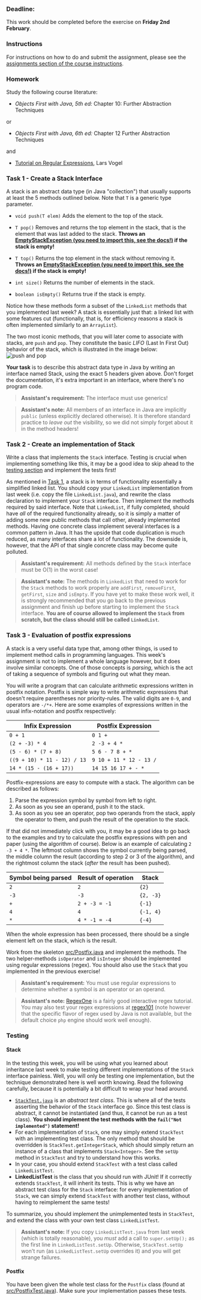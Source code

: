 ### Deadline:
This work should be completed before the exercise on **Friday 2nd February**.

### Instructions
For instructions on how to do and submit the assignment, please see the
[assignments section of the course instructions](https://gits-15.sys.kth.se/inda-17/course-instructions#assignments).

### Homework
Study the following course literature:

* _Objects First with Java, 5th ed:_ Chapter 10: Further Abstraction Techniques

or

* _Objects First with Java, 6th ed:_ Chapter 12 Further Abstraction Techniques

and

* [Tutorial on Regular Expressions](http://www.vogella.com/tutorials/JavaRegularExpressions/article.html), Lars Vogel

### Task 1 - Create a Stack Interface
A stack is an abstract data type (in Java "collection") that usually supports
at least the 5 methods outlined below. Note that `T` is a generic type
parameter.

* `void push(T elem)` Adds the element to the top of the stack.

* `T pop()` Removes and returns the top element in the stack, that is the element
  that was last added to the stack. **Throws an
  [EmptyStackException (you need to import this, see the docs!)](https://docs.oracle.com/javase/9/docs/api/java/util/EmptyStackException.html)
  if the stack is empty!**


* `T top()` Returns the top element in the stack without removing it. **Throws
  an [EmptyStackException (you need to import this, see the docs!)](https://docs.oracle.com/javase/9/docs/api/java/util/EmptyStackException.html)
  if the stack is empty!**

* `int size()` Returns the number of elements in the stack.

* `boolean isEmpty()` Returns true if the stack is empty.

Notice how these methods form a subset of the `LinkedList` methods that you
implemented last week? A stack is essentially just that: a linked list with
some features cut (functionally, that is, for efficiency reasons a stack is
often implemented similarly to an `ArrayList`).

The two most iconic methods, that you will later come to associate with stacks,
are `push` and `pop`. They constitute the basic _LIFO_ (Last In First Out)
behavior of the stack, which is illustrated in the image below:
![push and pop](https://upload.wikimedia.org/wikipedia/commons/b/b4/Lifo_stack.png)

**Your task** is to describe this abstract data type in Java by writing an
interface named Stack, using the exact 5 headers given above. Don't forget the
documentation, it's extra important in an interface, where there's no program
code.

> **Assistant's requirement:** The interface must use generics!

> **Assistant's note:** All members of an interface in Java are implicitly
> `public` (unless explicitly declared otherwise). It is therefore standard
> practice to _leave out_ the visibility, so we did not simply forget about it
> in the method headers!

### Task 2 - Create an implementation of Stack
Write a class that implements the `Stack` interface. Testing is crucial when
implementing something like this, it may be a good idea to skip ahead to the
[testing section](#testing) and implement the tests first!

As mentioned in [Task 1](#task-1---create-a-stack-interface), a stack is in
terms of functionality essentially a simplified linked list. You should copy
your `LinkedList` implementation from last week (i.e. copy the file
`LinkedList.java`), and rewrite the class declaration to implement your `Stack`
interface. Then implement the methods required by said interface. Note that
`LinkedList`, if fully completed, should have _all_ of the required
functionality already, so it is simply a matter of adding some new public
methods that call other, already implemented methods.  Having one concrete
class implement several interfaces is a common pattern in Java. It has the
upside that code duplication is much reduced, as many interfaces share a lot of
functionality. The downside is, however, that the API of that single concrete
class may become quite polluted.

> **Assistant's requirement:** All methods defined by the `Stack` interface
> must be O(1) in the worst case!

> **Assistant's note:** The methods in `LinkedList` that need to work for the
> `Stack` methods to work properly are `addFirst`, `removeFirst`, `getFirst`,
> `size` and `isEmpty`. If you have yet to make these work well, it is strongly
> recommended that you go back to the previous assignment and finish up before
> starting to implement the `Stack` interface. **You are of course allowed to
> implement the `Stack` from scratch, but the class should still be called
> `LinkedList`.**

### Task 3 - Evaluation of postfix expressions
A stack is a very useful data type that, among other things, is used to
implement method calls in programming languages. This week's assignment is not
to implement a whole language however, but it does involve similar concepts.
One of those concepts is _parsing_, which is the act of taking a sequence of
symbols and figuring out what they mean.

You will write a program that can calculate arithmetic expressions written in
postfix notation. Postfix is simple way to write arithmetic expressions that
doesn't require parentheses nor priority-rules. The valid digits are `0-9`, and
operators are `-/*+`. Here are some examples of expressions written in the
usual infix-notation and postfix respectively:

|Infix Expression                 |Postfix Expression
|---------------------------------|---------------------
|`0 + 1`                          |`0 1 +`
|`(2 + -3) * 4`                   |`2 -3 + 4 *`
|`(5 - 6) * (7 + 8)`              |`5 6 - 7 8 + *`
|`((9 + 10) * 11 - 12) / 13`      |`9 10 + 11 * 12 - 13 /`
|`14 * (15 - (16 + 17))`          |`14 15 16 17 + - *`

Postfix-expressions are easy to compute with a stack. The algorithm can be
described as follows:

1. Parse the expression symbol by symbol from left to right.
2. As soon as you see an operand, push it to the stack.
3. As soon as you see an operator, pop two operands from the stack, apply the
   operator to them, and push the result of the operation to the stack.

If that did not immediately click with you, it may be a good idea to go back
to the examples and try to calculate the postfix expressions with pen and paper
(using the algorithm of course). Below is an example of calculating `2 -3 + 4
*`. The leftmost column shows the symbol currently being parsed, the middle
column the result (according to step 2 or 3 of the algorithm), and the rightmost
column the stack (_after_ the result has been pushed).

| Symbol being parsed  | Result of operation   | Stack     |
| -------------------- | --------------------- | -------   |
| `2`                  | `2`                   | `{2}`     |
| `-3`                 | `-3`                  | `{2, -3}` |
| `+`                  | `2 + -3 = -1`         | `{-1}`    |
| `4`                  | `4`                   | `{-1, 4}` |
| `*`                  | `4 * -1 = -4`         | `{-4}`    |

When the whole expression has been processed, there should be a single element
left on the stack, which is the result.

Work from the skeleton [src/Postfix.java](src/Postfix.java) and implement the
methods. The two helper-methods `isOperator` and `isInteger` should be
implemented using regular expressions (regex). You should also use the `Stack`
that you implemented in the previous exercise!

> **Assistant's requirement:** You must use regular expressions to determine
> whether a symbol is an operator or an operand.

> **Assistant's note:** [RegexOne](https://regexone.com/lesson/introduction_abcs)
> is a fairly good interactive regex tutorial. You may also test your regex
> expressions at [regex101](https://regex101.com/) (note however that the
> specific flavor of regex used by Java is not available, but the default choice
> `php` engine should work well enough).

### Testing
#### Stack
In the testing this week, you will be using what you learned about inheritance
last week to make testing different implementations of the `Stack` interface
painless. Well, you will only be testing one implementation, but the technique
demonstrated here is well worth knowing. Read the following carefully, because
it is potentially a bit difficult to wrap your head around.

* [`StackTest.java`](src/StackTest.java) is an _abstract test class_. This is
  where all of the tests asserting the behavior of the `Stack` interface go.
  Since this test class is abstract, it cannot be instantiated (and thus, it
  cannot be run as a test class). **You should implement the test methods
  with the `fail("Not implemented")` statement!**
* For each implementation of `Stack`, one may simply extend `StackTest` with an
  implementing test class. The only method that should be overridden is
  `StackTest.getIntegerStack`, which should simply return an instance of a
  class that implements `Stack<Integer>`. See the `setUp` method in
  `StackTest` and try to understand how this works.
* In your case, you should extend `StackTest` with a test class called
  `LinkedListTest`.
* **LinkedListTest** is the class that you should run with JUnit! If it
  correctly extends `StackTest`, it will inherit its tests. This is why we have
  an abstract test class for the `Stack` interface: for every implementation of
  `Stack`, we can simply extend `StackTest` with another test class, without
  having to reimplement the same tests!

To summarize, you should implement the unimplemented tests in `StackTest`, and
extend the class with your own test class `LinkedListTest`.

> **Assistant's note:** If you copy `LinkedListTest.java` from last week (which
> is totally reasonable), you _must_ add a call to `super.setUp();` as the
> first line in `LinkedListTest.setUp`. Otherwise, `StackTest.setUp` won't run
> (as `LinkedListTest.setUp` overrides it) and you will get strange failures.

#### Postfix
You have been given the whole test class for the `Postfix` class (found at
[src/PostfixTest.java](src/PostfixTest.java)). Make sure your implementation
passes these tests.
